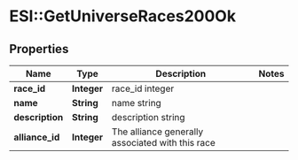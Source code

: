 # ESI::GetUniverseRaces200Ok

## Properties
Name | Type | Description | Notes
------------ | ------------- | ------------- | -------------
**race_id** | **Integer** | race_id integer | 
**name** | **String** | name string | 
**description** | **String** | description string | 
**alliance_id** | **Integer** | The alliance generally associated with this race | 


